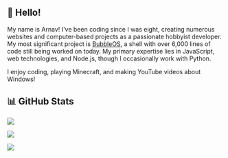 ## 👋 Hello!

My name is Arnav! I've been coding since I was eight, creating numerous websites and computer-based projects as a passionate hobbyist developer. My most significant project is [BubbleOS](https://github.com/arnavt78/bubbleos), a shell with over 6,000 lines of code still being worked on today. My primary expertise lies in JavaScript, web technologies, and Node.js, though I occasionally work with Python.

I enjoy coding, playing Minecraft, and making YouTube videos about Windows!

## 📊 GitHub Stats

![](https://github-readme-streak-stats.herokuapp.com/?user=arnavt78&theme=midnight-purple&hide_border=false)

![](https://github-readme-stats.vercel.app/api/top-langs/?username=arnavt78&theme=midnight-purple&layout=compact&langs_count=10)

![](https://github-readme-stats.vercel.app/api?username=arnavt78&theme=midnight-purple&show_icons=true)
